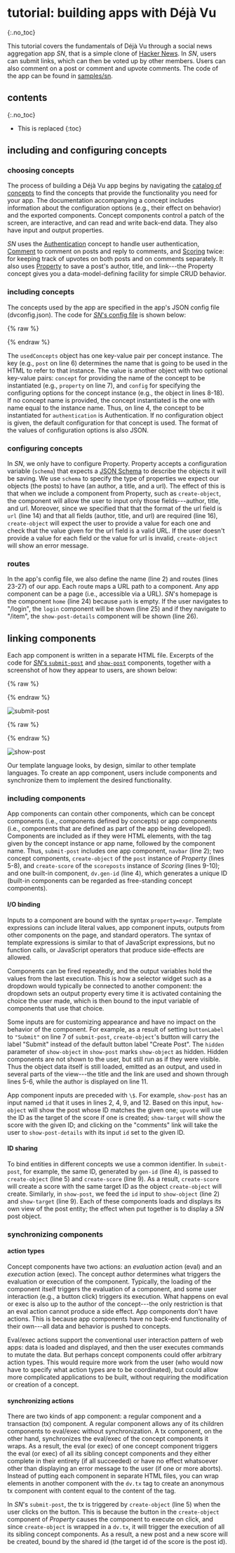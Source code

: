 ---
---

# tutorial: building apps with Déjà Vu
{:.no_toc}

This tutorial covers the fundamentals of Déjà Vu through
a social news aggregation app *SN*, that is a simple
clone of [Hacker News](https://news.ycombinator.com/).
In *SN*, users can submit links,
which can then be voted up by other members.
Users can also comment on a post or comment and upvote comments.
The code of the app can be found in [samples/sn](../samples/sn).

## contents
{:.no_toc}

- This is replaced
{:toc}

## including and configuring concepts

### choosing concepts

The process of building a Déjà Vu app begins by navigating the
[catalog of concepts](../packages/catalog/README.md) to find 
the concepts that provide the functionality you need for your app.
The
documentation accompanying a concept includes information about the configuration options
(e.g., their effect on behavior) and the exported components.
Concept components control a patch of the screen, are
interactive, and can read and write back-end data.
They
also have input and output properties.

*SN* uses the [Authentication](../packages/catalog/authentication/README.md)
concept to handle user authentication,
[Comment](../packages/catalog/comment/README.md) to comment on posts and reply to comments,
and [Scoring](../packages/catalog/scoring/README.md) twice:
for keeping track of upvotes on both posts and on comments separately.
It also uses [Property](../packages/catalog/property/README.md) to save a post's author, title, and link---the Property concept gives you
a data-model-defining facility for simple CRUD behavior.


### including concepts

The concepts used by the app are specified in
the app's JSON config file (dvconfig.json). The code for
[*SN*'s config file](../samples/sn/dvconfig.json) is shown below:

{% raw %}
<script src="https://gist.github.com/spderosso/1015c853960b02ec59815869508719d3.js?file=dvconfig.json"></script>
{% endraw %}

The `usedConcepts` object has one key-value pair per concept instance. The key
(e.g., `post` on line 6)
determines the name that is going to be used in the HTML to refer to that instance.
The value is another object with two
optional
key-value pairs: `concept` for providing the name of the concept to
be
instantiated (e.g., `property` on line 7), and
`config` for specifying the configuring options
for the concept instance (e.g., the object in lines
8-18).
If no concept name is provided, the concept instantiated is
the one with name equal to the
instance name. Thus, on line 4,
the concept to be instantiated for `authentication`
is Authentication.
If no
configuration object is given, the default configuration
for that concept is used.
The format of the values of configuration options
is also JSON.

### configuring concepts

In *SN*, we only have to configure Property.
Property accepts a configuration variable (`schema`) that expects a
[JSON Schema](http://json-schema.org/) to describe the objects it will be
saving.
We use `schema` to specify the type of properties we expect our
objects (the posts) to have (an author, a title, and a url). The effect of this is that when we
include a component from Property,
such as `create-object`,
the component will allow
the user to input only those fields---author, title, and url.
Moreover, since we specified that
that the format of the
url field is `url` (line 14) and that
all fields (author, title, and url) are
required (line 16), `create-object`
will expect the user to provide a value for each
one and check that the value given for
the url field is
a valid URL. If the user
doesn't provide a value for each field or
the value for url is invalid, `create-object` will show an
error message.

### routes

In the app's config file, we also define the
name (line 2) and
routes (lines 23-27) of our app.
Each route
maps a URL path to a component.
Any app component can be a page (i.e., accessible
via a URL).
*SN*'s homepage
is the component `home` (line 24) because `path` is empty.
If the user navigates to "/login", the `login`
component
will be shown (line 25) and if they navigate to "/item", the
`show-post-details`
component will be shown (line 26).

## linking components

Each app
component is written in a separate HTML file.
Excerpts
of the code for [*SN*'s `submit-post`](https://github.com/deja-vu-platform/deja-vu/blob/master/samples/sn/src/submit-post/submit-post.html)
and [`show-post`](https://github.com/deja-vu-platform/deja-vu/blob/master/samples/sn/src/show-post/show-post.html) components, together with a
screenshot
of how they appear to users, are shown below:

{% raw %}
<script src="https://gist.github.com/spderosso/1015c853960b02ec59815869508719d3.js?file=submit-post.html"></script>
{% endraw %}

![submit-post](/assets/submit-post-labeled.png)

{% raw %}
<script src="https://gist.github.com/spderosso/1015c853960b02ec59815869508719d3.js?file=show-post.html"></script>
{% endraw %}

![show-post](/assets/show-post-labeled.png)

Our template language looks, by design,
similar to other template languages. To create an app
component, users include
components and
synchronize them to implement
the desired functionality.

### including components

App components can contain other components, which can be
concept components (i.e., components defined by concepts) or app components (i.e., components that
are defined as part of the app being developed).
Components are included as if they were HTML
elements, with the tag given by the
concept instance or app name,
followed by the component name.
Thus, `submit-post` includes one app component,
`navbar` (line 2); two concept components, `create-object` of the
`post` instance of *Property*
(lines 5-8), and
`create-score` of the `scoreposts` instance of
*Scoring* (lines 9-10);
and one built-in component,
`dv.gen-id` (line 4),
which generates a unique ID
(built-in components
can be regarded as free-standing concept components).

#### I/O binding

Inputs to a component are bound with the syntax `property=expr`.
Template expressions can include
literal values, app component inputs,
outputs from other components
on the page, and
standard
operators. The
syntax of template expressions is
similar to that of JavaScript expressions,
but no function calls, or JavaScript
operators
that produce side-effects are allowed.

Components can be fired repeatedly, and the output variables
hold the values from the last execution. This is how a selector widget such as a dropdown would typically be connected to another component: the dropdown sets an output property every time it is activated containing the choice the user made, which is then bound to the input variable of components that use that choice.

Some inputs are for customizing
appearance and have no impact on the behavior of the component.
For example, as a result of setting
`buttonLabel` to `"Submit"` on line 7 of `submit-post`,
`create-object`'s button will carry the label "Submit" instead of the
default button label "Create Post".
The `hidden` parameter of `show-object` in `show-post` marks `show-object`
as hidden.
Hidden components are not shown to the user, but still run
as if they were visible. Thus
the object data itself is still loaded, emitted as
an output, and used in several parts of the view---the title
and the link are used and shown through lines 5-6, while
the author is displayed on line 11.

App component inputs are preceded with `\$`. For example, `show-post`
has an input named `id` that it uses in lines 2, 4, 9, and 12.
Based on this input, `how-object` will show the post whose ID matches the given one;
`upvote` will use the ID as the target of the score if one is created;
`show-target` will show the score with the given ID;
and clicking on the "comments" link will take
the user to `show-post-details` with its
input `id`
set to the given ID.

#### ID sharing

To bind entities in different concepts we use a common identifier.
In `submit-post`, for example,
the same ID, generated by `gen-id` (line 4), is passed
to `create-object` (line 5) and `create-score` (line 9). As a result,
`create-score` will create a score
with the same target ID as the object `create-object` will create.
Similarly, in `show-post`, we feed
the `id` input
to `show-object` (line 2) and
`show-target` (line 9). Each of these components loads and
displays its own
view of the post entity; the effect when put together is to
display a *SN* post object.

### synchronizing components

#### action types

Concept components have two actions: an
*evaluation* action (eval) and an
*execution* action
(exec). 
The concept author determines what triggers the evaluation or
execution of the component. Typically, the loading of
the component itself triggers the evaluation of a component,
and some user interaction
(e.g., a button click)
triggers its execution.
What happens
on eval or exec is also up to the author of the concept---the only
restriction is that an
eval action cannot produce
a side effect. 
App components don't have actions.
This is because
app components have no
back-end functionality of their own---all
data and behavior is pushed
to concepts.

Eval/exec actions support the conventional
user interaction pattern of web apps:
data is loaded and displayed, and then
the user executes commands to mutate the
data.
But perhaps concept components could offer
arbitrary action types.
This would require more work from the user (who
would now have to specify what action types are to be
coordinated), but
could allow more complicated applications to
be built, without requiring the modification
or creation of a concept.


#### synchronizing actions

There are two kinds of app component: a regular component and
a transaction (tx) component.
A regular component
allows any of its children
components to eval/exec without
synchronization.
A tx component, on the other
hand, synchronizes
the eval/exec of the concept components it wraps.
As a result, the eval (or exec) of one concept
component triggers the eval (or exec) of all its
sibling concept components and they either
complete in their entirety (if all succeeded) or
have no effect whatsoever other than displaying an error
message to the user (if one or more aborts).
Instead of putting each component in separate HTML files,
you can wrap elements in another component with the `dv.tx` tag to create an
anonymous tx component with content equal to the content of the tag.

In *SN*'s `submit-post`,
the tx is triggered by
`create-object` (line 5)
when the user clicks on the button.
This is because
the button in the `create-object` component of *Property* causes
the component to execute on click,
and
since `create-object`
is wrapped in a `dv.tx`, it will trigger the execution of all its sibling concept components. As a result,
a new post and a new score will be created, bound by
the shared id (the target id of the score is the post id).
